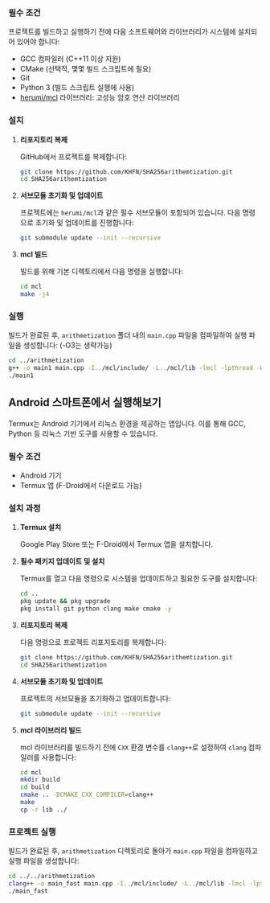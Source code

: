
### 필수 조건

프로젝트를 빌드하고 실행하기 전에 다음 소프트웨어와 라이브러리가 시스템에 설치되어 있어야 합니다:

- GCC 컴파일러 (C++11 이상 지원)
- CMake (선택적, 몇몇 빌드 스크립트에 필요)
- Git
- Python 3 (빌드 스크립트 실행에 사용)
- [herumi/mcl](https://github.com/herumi/mcl) 라이브러리: 고성능 암호 연산 라이브러리

### 설치

1. **리포지토리 복제**

   GitHub에서 프로젝트를 복제합니다:

   ```bash
   git clone https://github.com/KHFN/SHA256arithemtization.git
   cd SHA256arithemtization
   ```

2. **서브모듈 초기화 및 업데이트**

   프로젝트에는 `herumi/mcl`과 같은 필수 서브모듈이 포함되어 있습니다. 다음 명령으로 초기화 및 업데이트를 진행합니다:

   ```bash
   git submodule update --init --recursive
   ```

3. **mcl 빌드**

   빌드를 위해 기본 디렉토리에서 다음 명령을 실행합니다:

   ```bash
   cd mcl
   make -j4
   ```

### 실행

빌드가 완료된 후, `arithmetization` 폴더 내의 `main.cpp` 파일을 컴파일하여 실행 파일을 생성합니다:
(-O3는 생략가능)

```bash
cd ../arithmetization
g++ -o main1 main.cpp -I../mcl/include/ -L../mcl/lib -lmcl -lpthread -Wl,-rpath,../mcl/lib 
./main1
```

## Android 스마트폰에서 실행해보기

Termux는 Android 기기에서 리눅스 환경을 제공하는 앱입니다. 이를 통해 GCC, Python 등 리눅스 기반 도구를 사용할 수 있습니다.

### 필수 조건

- Android 기기
- Termux 앱 (F-Droid에서 다운로드 가능)

### 설치 과정

1. **Termux 설치**

   Google Play Store 또는 F-Droid에서 Termux 앱을 설치합니다.

2. **필수 패키지 업데이트 및 설치**

   Termux를 열고 다음 명령으로 시스템을 업데이트하고 필요한 도구를 설치합니다:

   ```bash
   cd ..
   pkg update && pkg upgrade
   pkg install git python clang make cmake -y
   ```

3. **리포지토리 복제**

   다음 명령으로 프로젝트 리포지토리를 복제합니다:

   ```bash
   git clone https://github.com/KHFN/SHA256arithemtization.git
   cd SHA256arithemtization
   ```

4. **서브모듈 초기화 및 업데이트**

   프로젝트의 서브모듈을 초기화하고 업데이트합니다:

   ```bash
   git submodule update --init --recursive
   ```

5. **mcl 라이브러리 빌드**

   mcl 라이브러리를 빌드하기 전에 `CXX` 환경 변수를 `clang++`로 설정하여 `clang` 컴파일러를 사용합니다:

   ```bash
   cd mcl
   mkdir build
   cd build
   cmake .. -DCMAKE_CXX_COMPILER=clang++
   make
   cp -r lib ../
   ```

### 프로젝트 실행

빌드가 완료된 후, `arithmetization` 디렉토리로 돌아가 `main.cpp` 파일을 컴파일하고 실행 파일을 생성합니다:

```bash
cd ../../arithmetization
clang++ -o main_fast main.cpp -I../mcl/include/ -L../mcl/lib -lmcl -lpthread -Wl,-rpath,../mcl/lib -Ofast
./main_fast
```
